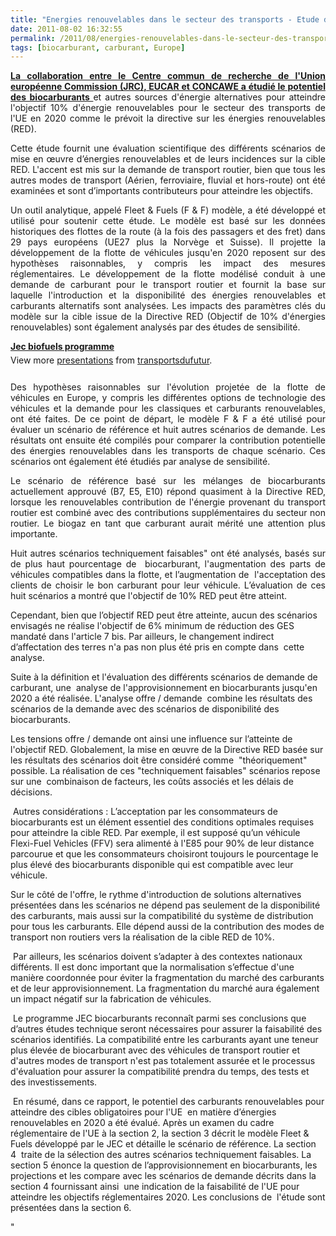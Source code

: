 ```yaml
---
title: "Energies renouvelables dans le secteur des transports - Etude de la Commission Européenne"
date: 2011-08-02 16:32:55
permalink: /2011/08/energies-renouvelables-dans-le-secteur-des-transports-etude-de-la-commission-europeenne.html
tags: [biocarburant, carburant, Europe]
---
```


<p style="text-align: justify"><strong><a href="http://ies.jrc.ec.europa.eu/jec-research-collaboration/activities-jec/jec-biofuels-programme.html" target="_blank">La collaboration entre le Centre commun de recherche de l'Union européenne Commission (JRC), EUCAR et CONCAWE a étudié le potentiel des biocarburants </a></strong>et autres sources d'énergie alternatives pour atteindre l'objectif 10% d'énergie renouvelables pour le secteur des transports de l'UE en 2020 comme le prévoit la directive sur les énergies renouvelables (RED).</p> <p style="text-align: justify">Cette étude fournit une évaluation scientifique des différents scénarios de mise en œuvre d’énergies renouvelables et de leurs incidences sur la cible RED. L'accent est mis sur la demande de transport routier, bien que tous les autres modes de transport (Aérien, ferroviaire, fluvial et hors-route) ont été examinées et sont d’importants contributeurs pour atteindre les objectifs. </p>  <!--more-->   <p style="text-align: justify">Un outil analytique, appelé Fleet & Fuels (F & F) modèle, a été développé et utilisé pour soutenir cette étude. Le modèle est basé sur les données historiques des flottes de la route (à la fois des passagers et des fret) dans 29 pays européens (UE27 plus la Norvège et Suisse). Il projette la développement de la flotte de véhicules jusqu'en 2020 reposent sur des hypothèses raisonnables, y compris les impact des mesures réglementaires. Le développement de la flotte modélisé conduit à une demande de carburant pour le transport routier et fournit la base sur laquelle l'introduction et la disponibilité des énergies renouvelables et carburants alternatifs sont analysées. Les impacts des paramètres clés du modèle sur la cible issue de la Directive RED (Objectif de 10% d'énergies renouvelables) sont également analysés par des études de sensibilité.</p> <div id="__ss_8754970" style="text-align: justify;width: 425px"><strong style="margin: 12px 0 4px"><a href="http://www.slideshare.net/transportsdufutur/jec-biofuels-programme" title="Jec biofuels programme">Jec biofuels programme</a></strong>        <div style="padding: 5px 0 12px">View more <a href="http://www.slideshare.net/">presentations</a> from <a href="http://www.slideshare.net/transportsdufutur">transportsdufutur</a>.</div> </div> <p style="text-align: justify">Des hypothèses raisonnables sur l'évolution projetée de la flotte de véhicules en Europe, y compris les différentes options de technologie des véhicules et la demande pour les classiques et carburants renouvelables, ont été faites. De ce point de départ, le modèle F & F a été utilisé pour évaluer un scénario de référence et huit autres scénarios de demande. Les résultats ont ensuite été compilés pour comparer la contribution potentielle des énergies renouvelables dans les transports de chaque scénario. Ces scénarios ont également été étudiés par analyse de sensibilité.</p> <p style="text-align: justify">Le scénario de référence basé sur les mélanges de biocarburants actuellement approuvé (B7, E5, E10) répond quasiment à la Directive RED, lorsque les renouvelables contribution de l'énergie provenant du transport routier est combiné avec des contributions supplémentaires du secteur non routier. Le biogaz en tant que carburant aurait mérité une attention plus importante.</p> <p style="text-align: justify">Huit autres scénarios techniquement faisables" ont été analysés, basés sur de plus haut pourcentage de  biocarburant, l'augmentation des parts de véhicules compatibles dans la flotte, et l’augmentation de  l'acceptation des clients de choisir le bon carburant pour leur véhicule. L’évaluation de ces huit scénarios a montré que l'objectif de 10% RED peut être atteint.</p> <p style=""text-align: justify"">Cependant, bien que l’objectif RED peut être atteinte, aucun des scénarios envisagés ne réalise l'objectif de 6% minimum de réduction des GES mandaté dans l'article 7 bis. Par ailleurs, le changement indirect d’affectation des terres n'a pas non plus été pris en compte dans  cette analyse.</p> <p style=""text-align: justify"">Suite à la définition et l'évaluation des différents scénarios de demande de carburant, une  analyse de l'approvisionnement en biocarburants jusqu'en 2020 a été réalisée. L'analyse offre / demande  combine les résultats des scénarios de la demande avec des scénarios de disponibilité des biocarburants.</p> <p style=""text-align: justify"">Les tensions offre / demande ont ainsi une influence sur l’atteinte de l'objectif RED. Globalement, la mise en œuvre de la Directive RED basée sur les résultats des scénarios doit être considéré comme  "théoriquement" possible. La réalisation de ces "techniquement faisables" scénarios repose sur une  combinaison de facteurs, les coûts associés et les délais de décisions.</p> <p style=""text-align: justify""> Autres considérations : L’acceptation par les consommateurs de biocarburants est un élément essentiel des conditions optimales requises pour atteindre la cible RED. Par exemple, il est supposé qu’un véhicule Flexi-Fuel Vehicles (FFV) sera alimenté à l'E85 pour 90% de leur distance parcourue et que les consommateurs choisiront toujours le pourcentage le plus élevé des biocarburants disponible qui est compatible avec leur véhicule.</p> <p style=""text-align: justify"">Sur le côté de l'offre, le rythme d'introduction de solutions alternatives présentées dans les scénarios ne dépend pas seulement de la disponibilité des carburants, mais aussi sur la compatibilité du système de distribution pour tous les carburants. Elle dépend aussi de la contribution des modes de transport non routiers vers la réalisation de la cible RED de 10%.</p> <p style=""text-align: justify""> Par ailleurs, les scénarios doivent s’adapter à des contextes nationaux différents. Il est donc important que la normalisation s’effectue d'une manière coordonnée pour éviter la fragmentation du marché des carburants et de leur approvisionnement. La fragmentation du marché aura également un impact négatif sur la fabrication de véhicules.</p> <p style=""text-align: justify""> Le programme JEC biocarburants reconnaît parmi ses conclusions que d’autres études technique seront nécessaires pour assurer la faisabilité des scénarios identifiés. La compatibilité entre les carburants ayant une teneur plus élevée de biocarburant avec des véhicules de transport routier et d'autres modes de transport n'est pas totalement assurée et le processus d'évaluation pour assurer la compatibilité prendra du temps, des tests et des investissements.</p> <p style=""text-align: justify""> En résumé, dans ce rapport, le potentiel des carburants renouvelables pour atteindre des cibles obligatoires pour l'UE  en matière d’énergies renouvelables en 2020 a été évalué. Après un examen du cadre réglementaire de l'UE à la section 2, la section 3 décrit le modèle Fleet & Fuels développé par le JEC et détaille le scénario de référence. La section 4  traite de la sélection des autres scénarios techniquement faisables. La section 5 énonce la question de l’approvisionnement en biocarburants, les projections et les compare avec les scénarios de demande décrits dans la section 4 fournissant ainsi  une indication de la faisabilité de l'UE pour atteindre les objectifs réglementaires 2020. Les conclusions de  l'étude sont présentées dans la section 6.</p>"
